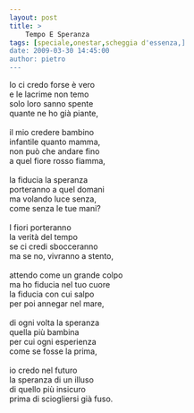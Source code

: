```yaml
---
layout: post
title: >
    Tempo E Speranza
tags: [speciale,onestar,scheggia d'essenza,]
date: 2009-03-30 14:45:00
author: pietro
---
```

Io ci credo forse è vero<br/>e le lacrime non temo<br/>solo loro sanno spente<br/>quante ne ho già piante,<br/><br/>il mio credere bambino<br/>infantile quanto mamma,<br/>non può che andare fino<br/>a quel fiore rosso fiamma,<br/><br/>la fiducia la speranza<br/>porteranno a quel domani<br/>ma volando luce senza,<br/>come senza le tue mani?<br/><br/>I fiori porteranno<br/>la verità del tempo<br/>se ci credi sbocceranno<br/>ma se no, vivranno a stento,<br/><br/>attendo come un grande colpo<br/>ma ho fiducia nel tuo cuore<br/>la fiducia con cui salpo<br/>per poi annegar nel mare,<br/><br/>di ogni volta la speranza<br/>quella più bambina<br/>per cui ogni esperienza<br/>come se fosse la prima,<br/><br/>io credo nel futuro<br/>la speranza di un illuso<br/>di quello più insicuro<br/>prima di sciogliersi già fuso.
